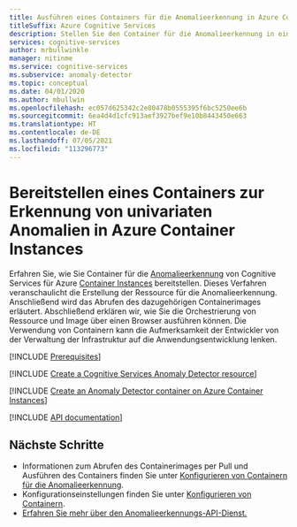 ```yaml
---
title: Ausführen eines Containers für die Anomalieerkennung in Azure Container Instances
titleSuffix: Azure Cognitive Services
description: Stellen Sie den Container für die Anomalieerkennung in einer Azure Container Instances-Instanz bereit, und testen Sie diesen in einem Webbrowser.
services: cognitive-services
author: mrbullwinkle
manager: nitinme
ms.service: cognitive-services
ms.subservice: anomaly-detector
ms.topic: conceptual
ms.date: 04/01/2020
ms.author: mbullwin
ms.openlocfilehash: ec057d625342c2e80478b0555395f6bc5250ee6b
ms.sourcegitcommit: 6ea4d4d1cfc913aef3927bef9e10b8443450e663
ms.translationtype: HT
ms.contentlocale: de-DE
ms.lasthandoff: 07/05/2021
ms.locfileid: "113296773"
---
```

# <a name="deploy-an-anomaly-detector-univariate-container-to-azure-container-instances"></a>Bereitstellen eines Containers zur Erkennung von univariaten Anomalien in Azure Container Instances

Erfahren Sie, wie Sie Container für die [Anomalieerkennung](../anomaly-detector-container-howto.md) von Cognitive Services für Azure [Container Instances](../../../container-instances/index.yml) bereitstellen. Dieses Verfahren veranschaulicht die Erstellung der Ressource für die Anomalieerkennung. Anschließend wird das Abrufen des dazugehörigen Containerimages erläutert. Abschließend erklären wir, wie Sie die Orchestrierung von Ressource und Image über einen Browser ausführen können. Die Verwendung von Containern kann die Aufmerksamkeit der Entwickler von der Verwaltung der Infrastruktur auf die Anwendungsentwicklung lenken.

[!INCLUDE [Prerequisites](../../containers/includes/container-preview-prerequisites.md)]

[!INCLUDE [Create a Cognitive Services Anomaly Detector resource](../includes/create-anomaly-detector-resource.md)]

[!INCLUDE [Create an Anomaly Detector container on Azure Container Instances](../../containers/includes/create-container-instances-resource-from-azure-cli.md)]

[!INCLUDE [API documentation](../../../../includes/cognitive-services-containers-api-documentation.md)]

## <a name="next-steps"></a>Nächste Schritte

* Informationen zum Abrufen des Containerimages per Pull und Ausführen des Containers finden Sie unter [Konfigurieren von Containern für die Anomalieerkennung](../anomaly-detector-container-configuration.md).
* Konfigurationseinstellungen finden Sie unter [Konfigurieren von Containern](../anomaly-detector-container-configuration.md).
* [Erfahren Sie mehr über den Anomalieerkennungs-API-Dienst.](https://go.microsoft.com/fwlink/?linkid=2080698&clcid=0x409)